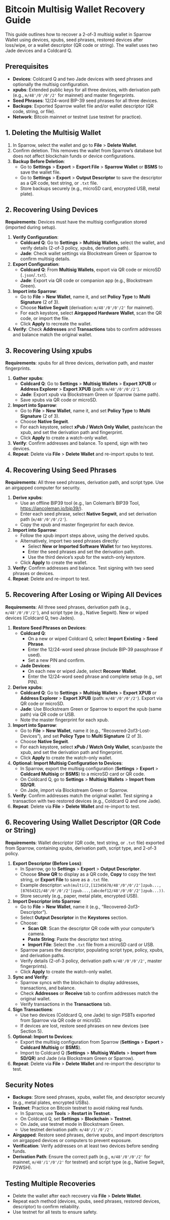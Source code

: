 # Bitcoin Multisig Wallet Recovery Guide

This guide outlines how to recover a 2-of-3 multisig wallet in Sparrow Wallet using devices, xpubs, seed phrases, restored devices after loss/wipe, or a wallet descriptor (QR code or string). The wallet uses two Jade devices and a Coldcard Q.

## Prerequisites
- **Devices**: Coldcard Q and two Jade devices with seed phrases and optionally the multisig configuration.
- **xpubs**: Extended public keys for all three devices, with derivation path (e.g., `m/48'/0'/0'/2'` for mainnet) and master fingerprints.
- **Seed Phrases**: 12/24-word BIP-39 seed phrases for all three devices.
- **Backups**: Exported Sparrow wallet file and/or wallet descriptor (QR code, string, or file).
- **Network**: Bitcoin mainnet or testnet (use testnet for practice).

## 1. Deleting the Multisig Wallet
1. In Sparrow, select the wallet and go to **File** > **Delete Wallet**.
2. Confirm deletion. This removes the wallet from Sparrow’s database but does not affect blockchain funds or device configurations.
3. **Backup Before Deletion**:
   - Go to **Settings** > **Export** > **Export File** > **Sparrow Wallet** or **BSMS** to save the wallet file.
   - Go to **Settings** > **Export** > **Output Descriptor** to save the descriptor as a QR code, text string, or `.txt` file.
   - Store backups securely (e.g., microSD card, encrypted USB, metal plate).

## 2. Recovering Using Devices
**Requirements**: Devices must have the multisig configuration stored (imported during setup).
1. **Verify Configuration**:
   - **Coldcard Q**: Go to **Settings** > **Multisig Wallets**, select the wallet, and verify details (2-of-3 policy, xpubs, derivation path).
   - **Jade**: Check wallet settings via Blockstream Green or Sparrow to confirm multisig details.
2. **Export Configuration**:
   - **Coldcard Q**: From **Multisig Wallets**, export via QR code or microSD (`.json`/`.txt`).
   - **Jade**: Export via QR code or companion app (e.g., Blockstream Green).
3. **Import into Sparrow**:
   - Go to **File** > **New Wallet**, name it, and set **Policy Type** to **Multi Signature** (2 of 3).
   - Choose **Native Segwit** (derivation: `m/48'/0'/0'/2'` for mainnet).
   - For each keystore, select **Airgapped Hardware Wallet**, scan the QR code, or import the file.
   - Click **Apply** to recreate the wallet.
4. **Verify**: Check **Addresses** and **Transactions** tabs to confirm addresses and balance match the original wallet.

## 3. Recovering Using xpubs
**Requirements**: xpubs for all three devices, derivation path, and master fingerprints.
1. **Gather xpubs**:
   - **Coldcard Q**: Go to **Settings** > **Multisig Wallets** > **Export XPUB** or **Address Explorer** > **Export XPUB** (path: `m/48'/0'/0'/2'`).
   - **Jade**: Export xpub via Blockstream Green or Sparrow (same path).
   - Save xpubs via QR code or microSD.
2. **Import into Sparrow**:
   - Go to **File** > **New Wallet**, name it, and set **Policy Type** to **Multi Signature** (2 of 3).
   - Choose **Native Segwit**.
   - For each keystore, select **xPub / Watch Only Wallet**, paste/scan the xpub, and set the derivation path and fingerprint.
   - Click **Apply** to create a watch-only wallet.
3. **Verify**: Confirm addresses and balance. To spend, sign with two devices.
4. **Repeat**: Delete via **File** > **Delete Wallet** and re-import xpubs to test.

## 4. Recovering Using Seed Phrases
**Requirements**: All three seed phrases, derivation path, and script type. Use an airgapped computer for security.
1. **Derive xpubs**:
   - Use an offline BIP39 tool (e.g., Ian Coleman’s BIP39 Tool, https://iancoleman.io/bip39/).
   - Enter each seed phrase, select **Native Segwit**, and set derivation path (`m/48'/0'/0'/2'`).
   - Copy the xpub and master fingerprint for each device.
2. **Import into Sparrow**:
   - Follow the xpub import steps above, using the derived xpubs.
   - Alternatively, import two seed phrases directly:
     - Select **New or Imported Software Wallet** for two keystores.
     - Enter the seed phrases and set the derivation path.
     - Use the third device’s xpub for the watch-only keystore.
   - Click **Apply** to create the wallet.
3. **Verify**: Confirm addresses and balance. Test signing with two seed phrases or devices.
4. **Repeat**: Delete and re-import to test.

## 5. Recovering After Losing or Wiping All Devices
**Requirements**: All three seed phrases, derivation path (e.g., `m/48'/0'/0'/2'`), and script type (e.g., Native Segwit). New or wiped devices (Coldcard Q, two Jades).
1. **Restore Seed Phrases on Devices**:
   - **Coldcard Q**:
     - On a new or wiped Coldcard Q, select **Import Existing** > **Seed Phrase**.
     - Enter the 12/24-word seed phrase (include BIP-39 passphrase if used).
     - Set a new PIN and confirm.
   - **Jade Devices**:
     - On each new or wiped Jade, select **Recover Wallet**.
     - Enter the 12/24-word seed phrase and complete setup (e.g., set PIN).
2. **Derive xpubs**:
   - **Coldcard Q**: Go to **Settings** > **Multisig Wallets** > **Export XPUB** or **Address Explorer** > **Export XPUB** (path: `m/48'/0'/0'/2'`). Export via QR code or microSD.
   - **Jade**: Use Blockstream Green or Sparrow to export the xpub (same path) via QR code or USB.
   - Note the master fingerprint for each xpub.
3. **Import into Sparrow**:
   - Go to **File** > **New Wallet**, name it (e.g., “Recovered-2of3-Lost-Devices”), and set **Policy Type** to **Multi Signature** (2 of 3).
   - Choose **Native Segwit**.
   - For each keystore, select **xPub / Watch Only Wallet**, scan/paste the xpub, and set the derivation path and fingerprint.
   - Click **Apply** to create the watch-only wallet.
4. **Optional: Import Multisig Configuration to Devices**:
   - In Sparrow, export the multisig configuration (**Settings** > **Export** > **Coldcard Multisig** or **BSMS**) to a microSD card or QR code.
   - On Coldcard Q, go to **Settings** > **Multisig Wallets** > **Import from SD/QR**.
   - On Jade, import via Blockstream Green or Sparrow.
5. **Verify**: Confirm addresses match the original wallet. Test signing a transaction with two restored devices (e.g., Coldcard Q and one Jade).
6. **Repeat**: Delete via **File** > **Delete Wallet** and re-import to test.

## 6. Recovering Using Wallet Descriptor (QR Code or String)
**Requirements**: Wallet descriptor (QR code, text string, or `.txt` file) exported from Sparrow, containing xpubs, derivation path, script type, and 2-of-3 policy.
1. **Export Descriptor (Before Loss)**:
   - In Sparrow, go to **Settings** > **Export** > **Output Descriptor**.
   - Choose **Show QR** to display as a QR code, **Copy** to copy the text string, or **Export File** to save as a `.txt` file.
   - Example descriptor: `wsh(multi(2,[12345678/48'/0'/0'/2']zpub...,[87654321/48'/0'/0'/2']zpub...,[abcdef12/48'/0'/0'/2']zpub...))`.
   - Store securely (e.g., paper, metal plate, encrypted USB).
2. **Import Descriptor into Sparrow**:
   - Go to **File** > **New Wallet**, name it (e.g., “Recovered-2of3-Descriptor”).
   - Select **Output Descriptor** in the **Keystores** section.
   - Choose:
     - **Scan QR**: Scan the descriptor QR code with your computer’s camera.
     - **Paste String**: Paste the descriptor text string.
     - **Import File**: Select the `.txt` file from a microSD card or USB.
   - Sparrow parses the descriptor, populating script type, policy, xpubs, and derivation paths.
   - Verify details (2-of-3 policy, derivation path `m/48'/0'/0'/2'`, master fingerprints).
   - Click **Apply** to create the watch-only wallet.
3. **Sync and Verify**:
   - Sparrow syncs with the blockchain to display addresses, transactions, and balance.
   - Check **Addresses** or **Receive** tab to confirm addresses match the original wallet.
   - Verify transactions in the **Transactions** tab.
4. **Sign Transactions**:
   - Use two devices (Coldcard Q, one Jade) to sign PSBTs exported from Sparrow via QR code or microSD.
   - If devices are lost, restore seed phrases on new devices (see Section 5).
5. **Optional: Import to Devices**:
   - Export the multisig configuration from Sparrow (**Settings** > **Export** > **Coldcard Multisig** or **BSMS**).
   - Import to Coldcard Q (**Settings** > **Multisig Wallets** > **Import from SD/QR**) and Jade (via Blockstream Green or Sparrow).
6. **Repeat**: Delete via **File** > **Delete Wallet** and re-import the descriptor to test.

## Security Notes
- **Backups**: Store seed phrases, xpubs, wallet file, and descriptor securely (e.g., metal plates, encrypted USBs).
- **Testnet**: Practice on Bitcoin testnet to avoid risking real funds.
  - In Sparrow, use **Tools** > **Restart in Testnet**.
  - On Coldcard Q, set **Settings** > **Blockchain** > **Testnet**.
  - On Jade, use testnet mode in Blockstream Green.
  - Use testnet derivation path: `m/48'/1'/0'/2'`.
- **Airgapped**: Restore seed phrases, derive xpubs, and import descriptors on airgapped devices or computers to prevent exposure.
- **Verification**: Verify addresses on at least two devices before sending funds.
- **Derivation Path**: Ensure the correct path (e.g., `m/48'/0'/0'/2'` for mainnet, `m/48'/1'/0'/2'` for testnet) and script type (e.g., Native Segwit, P2WSH).

## Testing Multiple Recoveries
- Delete the wallet after each recovery via **File** > **Delete Wallet**.
- Repeat each method (devices, xpubs, seed phrases, restored devices, descriptor) to confirm reliability.
- Use testnet for all tests to ensure safety.